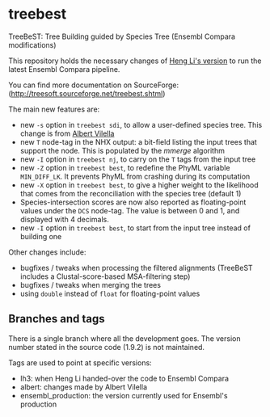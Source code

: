 treebest
========

TreeBeST: Tree Building guided by Species Tree (Ensembl Compara modifications)

This repository holds the necessary changes of [Heng Li's version](https://github.com/lh3/treebest) to run the latest Ensembl Compara pipeline.

You can find more documentation on SourceForge: (http://treesoft.sourceforge.net/treebest.shtml)

The main new features are:
* new `-s` option in `treebest sdi`, to allow a user-defined species tree. This change is from [Albert Vilella](https://sites.google.com/site/avilella/)
* new `T` node-tag in the NHX output: a bit-field listing the input trees that support the node. This is populated by the _mmerge_ algorithm
* new `-I` option in `treebest nj`, to carry on the `T` tags from the input tree
* new `-Z` option in `treebest best`, to redefine the PhyML variable `MIN_DIFF_LK`. It prevents PhyML from crashing during its computation
* new `-X` option in `treebest best`, to give a higher weight to the likelihood that comes from the reconciliation with the species tree (default 1)
* Species-intersection scores are now also reported as floating-point values under the `DCS` node-tag. The value is between 0 and 1, and displayed with 4 decimals.
* new `-I` option in `treebest best`, to start from the input tree instead of building one

Other changes include:
* bugfixes / tweaks when processing the filtered alignments (TreeBeST includes a Clustal-score-based MSA-filtering step)
* bugfixes / tweaks when merging the trees
* using `double` instead of `float` for floating-point values

## Branches and tags

There is a single branch where all the development goes. The version number stated in the source code (1.9.2) is not maintained.

Tags are used to point at specific versions:
* lh3: when Heng Li handed-over the code to Ensembl Compara
* albert: changes made by Albert Vilella
* ensembl\_production: the version currently used for Ensembl's production
